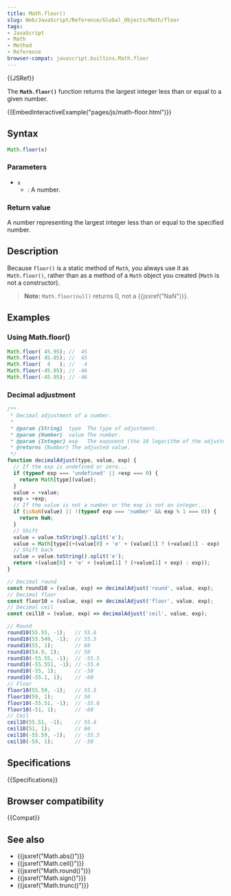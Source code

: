```yaml
---
title: Math.floor()
slug: Web/JavaScript/Reference/Global_Objects/Math/floor
tags:
- JavaScript
- Math
- Method
- Reference
browser-compat: javascript.builtins.Math.floor
---
```

{{JSRef}}

The **`Math.floor()`** function returns the largest integer less than or equal
to a given number.

{{EmbedInteractiveExample("pages/js/math-floor.html")}}

## Syntax

```js
Math.floor(x)
```

### Parameters

- `x`
  - : A number.

### Return value

A number representing the largest integer less than or equal to the specified
number.

## Description

Because `floor()` is a static method of `Math`, you always use it as
`Math.floor()`, rather than as a method of a `Math` object you created (`Math`
is not a constructor).

> **Note:** `Math.floor(null)` returns 0, not a {{jsxref("NaN")}}.

## Examples

### Using Math.floor()

```js
Math.floor( 45.95); //  45
Math.floor( 45.05); //  45
Math.floor(  4   ); //   4
Math.floor(-45.05); // -46
Math.floor(-45.95); // -46
```

### Decimal adjustment

```js
/**
 * Decimal adjustment of a number.
 *
 * @param {String}  type  The type of adjustment.
 * @param {Number}  value The number.
 * @param {Integer} exp   The exponent (the 10 logarithm of the adjustment base).
 * @returns {Number} The adjusted value.
 */
function decimalAdjust(type, value, exp) {
  // If the exp is undefined or zero...
  if (typeof exp === 'undefined' || +exp === 0) {
    return Math[type](value);
  }
  value = +value;
  exp = +exp;
  // If the value is not a number or the exp is not an integer...
  if (isNaN(value) || !(typeof exp === 'number' && exp % 1 === 0)) {
    return NaN;
  }
  // Shift
  value = value.toString().split('e');
  value = Math[type](+(value[0] + 'e' + (value[1] ? (+value[1] - exp) : -exp)));
  // Shift back
  value = value.toString().split('e');
  return +(value[0] + 'e' + (value[1] ? (+value[1] + exp) : exp));
}

// Decimal round
const round10 = (value, exp) => decimalAdjust('round', value, exp);
// Decimal floor
const floor10 = (value, exp) => decimalAdjust('floor', value, exp);
// Decimal ceil
const ceil10 = (value, exp) => decimalAdjust('ceil', value, exp);

// Round
round10(55.55, -1);   // 55.6
round10(55.549, -1);  // 55.5
round10(55, 1);       // 60
round10(54.9, 1);     // 50
round10(-55.55, -1);  // -55.5
round10(-55.551, -1); // -55.6
round10(-55, 1);      // -50
round10(-55.1, 1);    // -60
// Floor
floor10(55.59, -1);   // 55.5
floor10(59, 1);       // 50
floor10(-55.51, -1);  // -55.6
floor10(-51, 1);      // -60
// Ceil
ceil10(55.51, -1);    // 55.6
ceil10(51, 1);        // 60
ceil10(-55.59, -1);   // -55.5
ceil10(-59, 1);       // -50
```

## Specifications

{{Specifications}}

## Browser compatibility

{{Compat}}

## See also

- {{jsxref("Math.abs()")}}
- {{jsxref("Math.ceil()")}}
- {{jsxref("Math.round()")}}
- {{jsxref("Math.sign()")}}
- {{jsxref("Math.trunc()")}}
